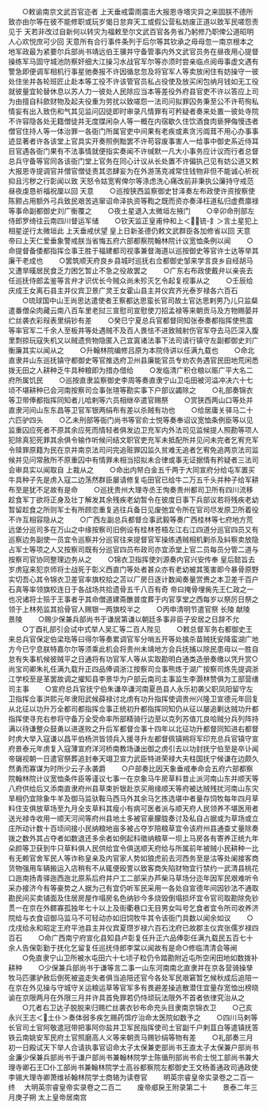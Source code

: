 <!-- { "loadSidebar": true } -->
　　○敕谕南京文武百官迩者  上天垂戒雷雨震击大报恩寺塔灾异之来固朕不德所致亦由尔等在彼不能修职或玩岁愒日怠弃天工或假公营私妨废正道以致军民嗟怨责见于  天若非改过自新何以转灾为福敕至尔文武百官各务省乃躬修乃职俾公道昭明人心欢悦庶可少回  天意所有合行事件条列于后尔等其钦承之毋母忽一南京根本之地军政最为紧要尔兵部尚书靖远伯王骥并守备管事内外文武官员务在昼夜用心提督操练军马固守城池防察奸细大江操习水战官军尔等亦须时尝亲临点阅毋事虚文遇有警急即便调军相机行事星驰奏报不许因循怠忽及将官军人等卖放闲住有妨操守一彼处住坐并各轮班匠止赴本等工役不许该管官员私占役使及放买闲包纳月钱如无工役就彼量宜轮替休息以苏人力一彼处人民除应当本等差役外府县官吏不许以答应上司为由擅自科歛财物及起夫役重为劳扰以致嗟怨一法司问拟罪囚务秉至公不许苟徇私情妄有出入致伤和气其见监问囚徒即时审录凡情罪有可矜疑者奏来处置一彼处寺院不许容隐各处无籍僧徒并无度牒闲杂人等一概在内宿歇久住饮酒食肉亵狎侮慢违者僧官住持人等一体治罪一各衙门所属官吏中间果有老疾或素贪污阘茸不用心办事事迹显著者许各该堂上官具实开奏照例黜罢不许苟容废事害人一给事中御史系近侍耳目官遇各衙门果有不法事情就便指实奏闻不许缄默一凡大小事务应计议而行者总督总兵守备等官同各该衙门堂上官务在同心计议从长处置不许偏执己见有妨公道又敕大报恩寺提调官并僧官僧徒责其恣肆妄为在外游荡克减常住钱物非但不能诚心祈祝抑且污秽之行彰闻以致  天怒令姑宽宥俾尔等涤虑洗心痛改前非秉执公廉持守戒范昼夜虔恳祈福祝厘以回  天意
　　○巡按狭西监察御史甘泽奏左布政使许资按察使陈颢占用额外弓兵致民艰苦逃窜诏命泽执资等鞫之既而资亦奏泽枉道私归虚费廪禄等事命副都御史刘广衡覆之
　　○夜土星退入太微垣左掖门
　　○辛卯命刑部左侍郎罗绮往云南四川督运军储
　　○钦天监正皇甫仲和上＜锍-釒＞言土星犯上相星逆行太微垣此  上天垂戒伏望  皇上日新圣德仍敕文武群臣各加修省以回  天意  帝曰上天仁爱垂象警戒朕当省悔五府六部都察院翰林院计议宽恤条例以闻
　　○命提督备倭都指挥佥事王胜于福建都司视事兼督海道以巡按御史等官许士达等举其廉干老成也
　　○罢筑顺天府良乡县城时巡抚右佥都御史邹来学言良乡自经胡马又遭旱暵居民食乏力困乞暂止不急之役故罢之
　　○广东右布政使戴弁以亲丧去任巡抚侍郎孟鉴等言弁才识优长今贼众尚未殄灭乞令起复视事从之
　　○壬辰给庆成王女离石县主并仪宾卫景广灵王女霍山县主并仪宾齐光泰岁禄各六百石
　　○琉球国中山王尚思达遣使者王察都达思蛮长官司故土官达思剌男乃儿只监粲遣番僧朵肉藏云南八百车里老挝三宣慰司宣慰使刀招孟禄等来朝贡马及方物赐晏并纻丝袭衣彩叚表里绢钞有差
　　○癸巳宁夏总兵官都督同知张泰奏都指挥使熊震等率官军二千余人至板井等处遇贼不及百人畏怯不进致贼射伤官军夺去马匹深入腹里剽掠玩寇失机又以贼遗赀物隐匿入己宜寘诸法事下法司请行镇守左副都御史刘广衡廉其实以闻从之
　　○升翰林院编修吕原为本院侍讲以任满九载也
　　○命北直隶并山东巡抚镇守都御史等官推选府卫州县廉能官员专劝农务遇官民田地荒闲悉拨无田之人耕种乏牛具种粮即为措办借给
　　○发临清广积仓粮以赈广平大名二府所属饥民
　　○巡按直隶监察御史李周等奏直隶宁山卫屯田被河溢冲决六十七顷不堪耕种已会河南按察司佥事张瑄等勘实事下户部议蠲除之
　　○礼部奏锦衣等卫带俸都指挥同知者儿哈剌等六员相继卒遣官赐祭
　　○赏狭西两山口等处并直隶河间山东东昌等卫官军银两绢布有差以杀贼有功也
　　○给居庸关驿马二十六匹驴四头
　　○乙未刑部等衙门尚书等官俞士悦等奏奉诏议宽恤条例臣等以见监重囚应死者不原其余应死而情轻者俱发边卫充军内外法司见监候提人照勘等项人犯除真犯死罪其余俱令输作听候问结文职官吏充军未抵配所并见问未完者乞宥充军令赎罪原籍为民在京并南京法司问完追赃罪囚监久贫难无追者乞宥免追两京法司监候并见问常赦所不原重囚中有情罪未相当招拟未合律或事无证据情有矜疑者三法司会审具实以闻取自  上裁从之
　　○命出内帑白金五千两于大同宣府分给屯军置买牛具种子先是虏入寇二边荡然群臣屡请修复屯田官已给牛二万五千头并种子给军耕布至是犹不足故有是命
　　○巡抚贵州大理寺丞王恂奏贵州都司卫所有四川流移趁食军丁欲将正身及壮丁解发其余残疾老幼暂令在彼度日事下兵部议若将残疾老幼暂留趁食之所则军士有所顾恋重复逃往兵备日见废弛宜令所在官司尽发原卫所着役不许互相容隐从之
　　○广西左副总兵都督佥事武毅等奏广西桂林等七府地方荒远堡分巡司多在万山之中缘按察司旧例设有桂林苍梧左江右江四道分巡官四员又有巡察边务副使一员宜令巡察并分巡官往来提督官军操练遇贼相机剿杀及紏察卖放隐占军士等项之人又按察司既有分巡官四员布政司亦宜添堂上官二员每员分管二道与按察司官协同整理边务从之
　　○锦衣卫指挥使刘源奏内官兴安传奉  皇后懿旨去岁虏寇来犯京师将士战死于彰义西直门等处者甚众亦有老幼被其笺害即今暴骨原野实切吾心其令锦衣卫差官率旗校拾之苫以厂房日逐计数闻奏量赏赉之本卫差千百户石真等率领旗校连日于各战场共拾遗骨五千八百有奇  帝曰掩骨埋胔先王仁政之一也况诸将士殒于王事者乎其命僧道建斋醮普度葬于内官享堂之西每岁以祭厉日祭之领于上林苑监其拾骨官人赐银一两旗校半之
　　○丙申清明节遣官祭  长陵  献陵  景陵
　　○赐少保兼兵部尚书于谦居第谦以朝廷多事非臣子安居之日辞不允
　　○丁酉礼部引会试中式举人吴汇等二百人陛见
　　○敕总督军务右都御史王来总兵官保定伯梁珤等曰得尔等奏累调官军分哨五开等处擒杀苗贼抚安降蛮湖广地方今已宁息朕特嘉尔尔等须乘此机会将贵州未靖地方会兵抚捕以除民患毋以一胜自怠有失事机候彼贼平之日通将有功官军人等从实取勘明白通类造册奏缴以凭升赏○尚宝司卿朱礼任满九载升正四品俸调浙江按察司佥事熊炼于湖广按察司炼先提调浙江学校至是革罢故调之擢知县李景华为户部云南司主事监生李灏林赞俱为工部营缮司主事
　　○宣府总兵官抚宁伯朱谦卒谦河南夏邑县人永乐初袭父职凤阳留守左卫指挥佥事洪熙元年隶阳武候薛禄讨北虏有功升指挥使调贵州兴隆卫宣德元年回复从北征以功升万全都司都指挥佥事正统初升都指挥同知仍从征以屡追剿达贼功升都指挥使寻充右参将守备万全受命率所部精骑行边至以克列苏值兀良哈贼分兵列阵持满以待谦整众鼓勇以进遂败之升后军都督佥事十四年以北征功升都督同知进右都督时虏大举入寇谦以昌平伯杨洪皆领兵入援寻升左都督佩镇朔将军印充总兵官镇守宣府景泰元年虏复入寇薄宣府洋河桥南教场谦出御之虏引去以功封抚宁伯至是卒讣闻  帝辍视朝一日遣官祭葬追封奉天翊卫宣力武臣特进荣禄大夫柱国抚宁候谦在边颇久然勇而寡谋为时所少云子永袭爵
　　○户部奏比因天象垂戒奉命会五府六部都察院翰林院计议宽恤条件臣等谨议七事一在京象马牛房草料昔止派河南山东并顺天等八府供给后又添南直隶府州县草束折银赴京买用缘顺天等府被达贼残扰河南山东灾旱相仍宜除象牛羊及御马监驮鞍马西马外其余马乞拣选堪中者量存饲牧每年四月草料住支俱放草场至九月全支草料其瘦小有病可医者派与顺天府人民领养不堪医用者送光禄寺收用一顺天河间等府州县地土多被官豪朦胧奏讨及私自占据或为草场或立庄所动计数十百顷间接小民纳粮地亩多被占夺岁陪粮草宜令该府州县通查丈量除奏拨之数外其占夺者如数退还多余者如例起科徵纳粮草一坝上马房各有寄养正统九年朵颜等卫获到牛只草料俱人民供给宜令俱送顺天府给与所属前年被贼小民耕种一比有无赖官舍军民人等诈称皇亲及内官家人势如狼虎前去河西务至是沽等处阑接客商货物强用车辆搬运入店稍有不从辄便殴詈以致客商失陷财物宜行禁约一武清县桃花口迤南扬青驿迤西迤北原系后府并户工二部采办芦柴马草场分迩年因军民艰难听令采办接济今有等豪势之人据为己有宜仍听军民采用一各处自宣德年间因钞法不通取勘民间买卖铺面及住居房屋作塌房名色纳钞今多烧毁倒塌损坏宜令官司取勘除免钞贯一在京在外鳏寡孤独年七十以上及街衢巷口无目男女叫号乞食者宜令所司收养济院给与衣食诏御马监马不可轻动亦如旧饲牧牛其令该衙门具数以闻余如议
　　○戊戌给永和昭定王府平池县主并仪宾夏瓒岁禄六百石沈府已故郡主仪宾张儒岁禄四百石
　　○命广西南宁府宣化县知县卢彰复任升正六品俸彰任满九载民五百七十余人告保彰勤于抚化乞留复任巡抚侍郎李棠以闻故有是命○修临清清会等闸
　　○免直隶宁山卫所被水屯田六十七顷子粒仍令踏勘附近屯所空闲田地如数拨补耕种
　　○少保兼兵部尚书于谦等言二事一山东河南南北直隶并在京各营骑操孳牧马匹骡驴赦后倒死被盗走失者俱当追陪还官今各处军民艰窘暂乞候秋成后追陪一在京在外见操与守城守关运粮运草等官军多有畏避差操逃散潜住宜量存宽恤出榜晓谕在京限两月在外限三月并许具首免罪若仍恃顽玩法限外不首者依律究治从之
　　○兀者右卫达子脱脱来归赐纻丝袭衣钞布命充头目隶南京锦衣卫
　　○己亥永兴王志＜土仆＞奏体弱多疾乞赐药饵疗治命太医院如数予之
　　○四川马剌等长官司土官阿敬遣冠带把事阿你盐井卫军民指挥使司土官副千户剌苴白等遣镇抚答铁云南姚安军民府土官照磨高人义等来朝贡马赐钞绢等物有差
　　○礼部奏三月初一日殿试天下举人合请执事官诏命太子太保兼吏部尚书王直太子太保兼户部尚书金濂少保兼兵部尚书于谦户部尚书兼翰林院学士陈循刑部尚书俞士悦工部尚书兼大理寺卿石王□仆工部尚书兼翰林院学士高谷都察院左都御史王文杨善通政司通政使李锡大理寺卿萧维祯翰林院学士商辂为读卷官
　　明英宗睿皇帝实录卷之二百一终
　大明英宗睿皇帝实录卷之二百二
　　废帝郕戾王附录第二十
　　景泰二年三月庚子朔  太上皇帝居南宫
